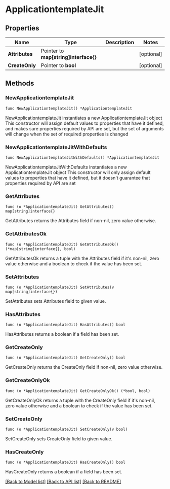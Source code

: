 # ApplicationtemplateJit

## Properties

Name | Type | Description | Notes
------------ | ------------- | ------------- | -------------
**Attributes** | Pointer to **map[string]interface{}** |  | [optional] 
**CreateOnly** | Pointer to **bool** |  | [optional] 

## Methods

### NewApplicationtemplateJit

`func NewApplicationtemplateJit() *ApplicationtemplateJit`

NewApplicationtemplateJit instantiates a new ApplicationtemplateJit object
This constructor will assign default values to properties that have it defined,
and makes sure properties required by API are set, but the set of arguments
will change when the set of required properties is changed

### NewApplicationtemplateJitWithDefaults

`func NewApplicationtemplateJitWithDefaults() *ApplicationtemplateJit`

NewApplicationtemplateJitWithDefaults instantiates a new ApplicationtemplateJit object
This constructor will only assign default values to properties that have it defined,
but it doesn't guarantee that properties required by API are set

### GetAttributes

`func (o *ApplicationtemplateJit) GetAttributes() map[string]interface{}`

GetAttributes returns the Attributes field if non-nil, zero value otherwise.

### GetAttributesOk

`func (o *ApplicationtemplateJit) GetAttributesOk() (*map[string]interface{}, bool)`

GetAttributesOk returns a tuple with the Attributes field if it's non-nil, zero value otherwise
and a boolean to check if the value has been set.

### SetAttributes

`func (o *ApplicationtemplateJit) SetAttributes(v map[string]interface{})`

SetAttributes sets Attributes field to given value.

### HasAttributes

`func (o *ApplicationtemplateJit) HasAttributes() bool`

HasAttributes returns a boolean if a field has been set.

### GetCreateOnly

`func (o *ApplicationtemplateJit) GetCreateOnly() bool`

GetCreateOnly returns the CreateOnly field if non-nil, zero value otherwise.

### GetCreateOnlyOk

`func (o *ApplicationtemplateJit) GetCreateOnlyOk() (*bool, bool)`

GetCreateOnlyOk returns a tuple with the CreateOnly field if it's non-nil, zero value otherwise
and a boolean to check if the value has been set.

### SetCreateOnly

`func (o *ApplicationtemplateJit) SetCreateOnly(v bool)`

SetCreateOnly sets CreateOnly field to given value.

### HasCreateOnly

`func (o *ApplicationtemplateJit) HasCreateOnly() bool`

HasCreateOnly returns a boolean if a field has been set.


[[Back to Model list]](../README.md#documentation-for-models) [[Back to API list]](../README.md#documentation-for-api-endpoints) [[Back to README]](../README.md)



